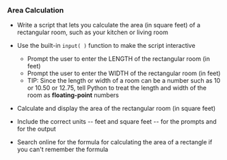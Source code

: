 ### Area Calculation

- Write a script that lets you calculate the area (in square feet) of a rectangular room, such as your kitchen or living room  

- Use the built-in `input( )` function to make the script interactive  

    - Prompt the user to enter the LENGTH of the rectangular room (in feet)
    - Prompt the user to enter the WIDTH of the rectangular room (in feet)
    - TIP: Since the length or width of a room can be a number such as 10 or 10.50 or 12.75, tell Python to treat the length and width of the room as **floating-point** numbers  

- Calculate and display the area of the rectangular room (in square feet)  

- Include the correct units -- feet and square feet -- for the prompts and for the output  

- Search online for the formula for calculating the area of a rectangle if you can't remember the formula